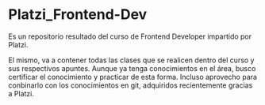# Platzi_Frontend-Dev
Es un repositorio resultado del curso de Frontend Developer impartido por Platzi. 

El mismo, va a contener todas las clases que se realicen dentro del curso y sus respectivos apuntes.
Aunque ya tenga conocimientos en el área, busco certificar el conocimiento y practicar de esta forma.
Incluso aprovecho para conbinarlo con los conocimientos en git, adquiridos recientemente gracias a Platzi.

